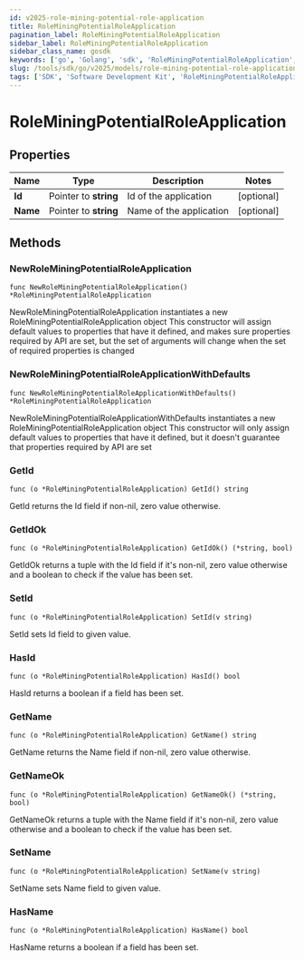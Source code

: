 ```yaml
---
id: v2025-role-mining-potential-role-application
title: RoleMiningPotentialRoleApplication
pagination_label: RoleMiningPotentialRoleApplication
sidebar_label: RoleMiningPotentialRoleApplication
sidebar_class_name: gosdk
keywords: ['go', 'Golang', 'sdk', 'RoleMiningPotentialRoleApplication', 'V2025RoleMiningPotentialRoleApplication'] 
slug: /tools/sdk/go/v2025/models/role-mining-potential-role-application
tags: ['SDK', 'Software Development Kit', 'RoleMiningPotentialRoleApplication', 'V2025RoleMiningPotentialRoleApplication']
---
```


# RoleMiningPotentialRoleApplication

## Properties

Name | Type | Description | Notes
------------ | ------------- | ------------- | -------------
**Id** | Pointer to **string** | Id of the application | [optional] 
**Name** | Pointer to **string** | Name of the application | [optional] 

## Methods

### NewRoleMiningPotentialRoleApplication

`func NewRoleMiningPotentialRoleApplication() *RoleMiningPotentialRoleApplication`

NewRoleMiningPotentialRoleApplication instantiates a new RoleMiningPotentialRoleApplication object
This constructor will assign default values to properties that have it defined,
and makes sure properties required by API are set, but the set of arguments
will change when the set of required properties is changed

### NewRoleMiningPotentialRoleApplicationWithDefaults

`func NewRoleMiningPotentialRoleApplicationWithDefaults() *RoleMiningPotentialRoleApplication`

NewRoleMiningPotentialRoleApplicationWithDefaults instantiates a new RoleMiningPotentialRoleApplication object
This constructor will only assign default values to properties that have it defined,
but it doesn't guarantee that properties required by API are set

### GetId

`func (o *RoleMiningPotentialRoleApplication) GetId() string`

GetId returns the Id field if non-nil, zero value otherwise.

### GetIdOk

`func (o *RoleMiningPotentialRoleApplication) GetIdOk() (*string, bool)`

GetIdOk returns a tuple with the Id field if it's non-nil, zero value otherwise
and a boolean to check if the value has been set.

### SetId

`func (o *RoleMiningPotentialRoleApplication) SetId(v string)`

SetId sets Id field to given value.

### HasId

`func (o *RoleMiningPotentialRoleApplication) HasId() bool`

HasId returns a boolean if a field has been set.

### GetName

`func (o *RoleMiningPotentialRoleApplication) GetName() string`

GetName returns the Name field if non-nil, zero value otherwise.

### GetNameOk

`func (o *RoleMiningPotentialRoleApplication) GetNameOk() (*string, bool)`

GetNameOk returns a tuple with the Name field if it's non-nil, zero value otherwise
and a boolean to check if the value has been set.

### SetName

`func (o *RoleMiningPotentialRoleApplication) SetName(v string)`

SetName sets Name field to given value.

### HasName

`func (o *RoleMiningPotentialRoleApplication) HasName() bool`

HasName returns a boolean if a field has been set.


